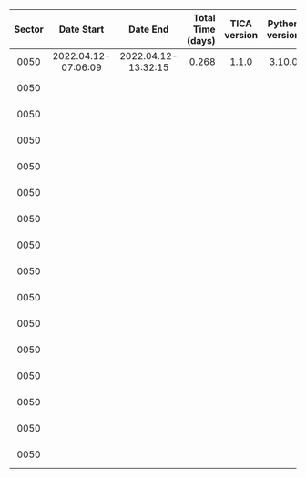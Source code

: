 |                             Sector|                         Date Start|                           Date End|                  Total Time (days)|                       TICA version|                     Python version|                               Host|                  conda Environment|                            Ref_FIN|                                CCD|                           Wing FAC|                       Contrast FAC|                         NRef_Stars|                     Ref_Star Tmags|                       N_Trim_Stars|      Ref_Bright Residuals (arcsec)|        Frac_of_FFIs >0.95Ref_Stars|                  AvgFrac Ref_Stars|           AvgFit Residual (arcsec)|            AvgFit Residual (pixel)|                 Flexible Apertures|                 TICA Runtime (sec)|                            N_cores|                 WCS1 Runtime (sec)|                            N_cores|                 WCS2 Runtime (sec)|                            N_cores|
|:---:|:---:|:---:|---:|:---:|:---:|:---:|:---:|:---:|:---:|:---:|:---:|---:|:---:|---:|---:|---:|---:|---:|---:|---:|:---:|---:|:---:|---:|:---:|---:|
|0050|                2022.04.12-07:06:09|                2022.04.12-13:32:15|                              0.268|                              1.1.0|                             3.10.0|                       roci.mit.edu|                    tica_production|                           00208640|                          cam1_ccd1|                                0.9|                                3.5|                                986|7.51-11.99|                                 14|                              0.834|0.54|0.97|0.744|0.04|                              fixed|                             335.96|                                 48|                             331.56|                                  1|                            2889.89|                                  1|
|0050|                                   |                                   |                                   |                                   |                                   |                                   |                                   |                                   |                          cam1_ccd2|                                0.9|                                3.5|                                975|7.51-11.76|                                 16|                              0.898|0.41|0.95|0.769|0.04|                              fixed|                                   |                                   |                             131.96|                                  1|                            2820.91|                                  1|
|0050|                                   |                                   |                                   |                                   |                                   |                                   |                                   |                                   |                          cam1_ccd3|                                0.9|                                3.5|                                945|7.50-11.61|                                 12|                              0.919|0.31|0.94|0.855|0.04|                              fixed|                                   |                                   |                             107.64|                                  1|                            2823.57|                                  1|
|0050|                                   |                                   |                                   |                                   |                                   |                                   |                                   |                                   |                          cam1_ccd4|                                0.9|                                3.5|                                939|7.51-12.00|                                 19|                              0.909|0.47|0.96|0.861|0.04|                              fixed|                                   |                                   |                             119.97|                                  1|                            2909.37|                                  1|
|0050|                                   |                                   |                                   |                                   |                                   |                                   |                                   |                                   |                          cam2_ccd1|                                0.9|                                3.5|                                987|7.53-11.98|                                 13|                              0.961|0.56|0.98|0.885|0.04|                              fixed|                             337.75|                                 48|                             111.00|                                  1|                            2824.75|                                  1|
|0050|                                   |                                   |                                   |                                   |                                   |                                   |                                   |                                   |                          cam2_ccd2|                                0.9|                                3.5|                                940|7.51-11.95|                                 12|                              1.050|0.33|0.95|1.007|0.05|                              fixed|                                   |                                   |                             102.55|                                  1|                            2541.28|                                  1|
|0050|                                   |                                   |                                   |                                   |                                   |                                   |                                   |                                   |                          cam2_ccd3|                                0.9|                                3.5|                                930|7.51-12.00|                                  3|                              0.963|0.33|0.95|0.870|0.04|                              fixed|                                   |                                   |                              96.01|                                  1|                            2936.30|                                  1|
|0050|                                   |                                   |                                   |                                   |                                   |                                   |                                   |                                   |                          cam2_ccd4|                                0.9|                                3.5|                                978|7.50-12.00|                                 22|                              0.862|0.55|0.98|0.728|0.04|                              fixed|                                   |                                   |                             103.31|                                  1|                            2969.32|                                  1|
|0050|                                   |                                   |                                   |                                   |                                   |                                   |                                   |                                   |                          cam3_ccd1|                                0.9|                                3.5|                                981|7.50-11.86|                                 17|                              0.974|0.56|0.97|0.878|0.04|                              fixed|                             319.90|                                 48|                             103.38|                                  1|                            2852.47|                                  1|
|0050|                                   |                                   |                                   |                                   |                                   |                                   |                                   |                                   |                          cam3_ccd2|                                0.9|                                3.5|                                989|7.52-11.81|                                 11|                              0.931|0.67|0.98|0.898|0.04|                              fixed|                                   |                                   |                             112.64|                                  1|                            2958.25|                                  1|
|0050|                                   |                                   |                                   |                                   |                                   |                                   |                                   |                                   |                          cam3_ccd3|                                0.9|                                3.5|                                987|7.50-11.78|                                 13|                              0.892|0.72|0.99|0.845|0.04|                              fixed|                                   |                                   |                             130.56|                                  1|                            2922.23|                                  1|
|0050|                                   |                                   |                                   |                                   |                                   |                                   |                                   |                                   |                          cam3_ccd4|                                0.9|                                3.5|                                982|7.52-11.90|                                 18|                              0.878|0.51|0.97|0.807|0.04|                              fixed|                                   |                                   |                             119.45|                                  1|                            2933.51|                                  1|
|0050|                                   |                                   |                                   |                                   |                                   |                                   |                                   |                                   |                          cam4_ccd1|                                0.9|                                3.5|                                968|7.50-11.97|                                 32|                              0.903|0.70|0.98|0.822|0.04|                              fixed|                             320.12|                                 48|                             142.09|                                  1|                            3233.76|                                  1|
|0050|                                   |                                   |                                   |                                   |                                   |                                   |                                   |                                   |                          cam4_ccd2|                                0.9|                                3.5|                                964|7.50-11.89|                                 36|                              0.910|0.75|0.99|0.751|0.04|                              fixed|                                   |                                   |                             161.12|                                  1|                            2901.48|                                  1|
|0050|                                   |                                   |                                   |                                   |                                   |                                   |                                   |                                   |                          cam4_ccd3|                                0.9|                                3.5|                                972|7.50-11.95|                                 28|                              1.117|0.73|0.99|1.076|0.05|                              fixed|                                   |                                   |                             194.25|                                  1|                            2497.99|                                  1|
|0050|                                   |                                   |                                   |                                   |                                   |                                   |                                   |                                   |                          cam4_ccd4|                                0.9|                                3.5|                                975|7.50-12.00|                                 25|                              1.169|0.56|0.97|1.004|0.05|                              fixed|                                   |                                   |                             380.93|                                  1|                            3276.98|                                  1|
